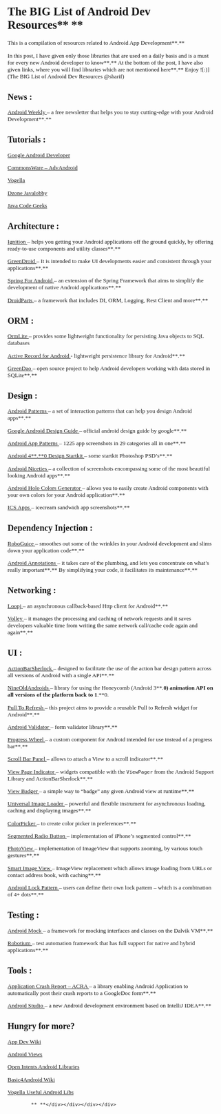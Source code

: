 <html>
<head>
  <title>Evernote Export</title>
  <basefont face="Tahoma" size="2" />
  <meta http-equiv="Content-Type" content="text/html;charset=utf-8" />
  <meta name="exporter-version" content="Evernote Windows/261682 (zh-CN); Windows/6.1.7601 Service Pack 1;"/>
  <style>
    body, td {
      font-family: Tahoma;
      font-size: 10pt;
    }
  </style>
</head>
<body>
<a name="2359"/>

<div>
<div><div><div><div><div>

# **T**he BIG List of Android Dev Resources** **
</div>

This is a compilation of resources related to Android App Development**.**

In this post, I have given only those libraries that are used on a daily basis and is a must for every new Android developer to know**.** At the bottom of the post, I have also given links, where you will find libraries which are not mentioned here**.** Enjoy ![:)](The BIG List of Android Dev Resources  @sharif) 

## **News** **:**

<a href="http://androidweekly.net/" shape="rect" target="_blank">Android Weekly </a> – a free newsletter that helps you to stay cutting-edge with your Android Development**.**

## **Tutorials** **:**

[Google Android Developer ](http://developer.android.com/training/index.html)

[CommonsWare – AdvAndroid ](http://commonsware.com/AdvAndroid/)

[Vogella ](http://www.vogella.com/articles/Android/article.html)

[Dzone Javalobby ](http://java.dzone.com/category/tags/android)

[Java Code Geeks ](http://www.javacodegeeks.com/android/)

## **Architecture** **:**

[Ignition ](https://github.com/kaeppler/ignition) – helps you getting your Android applications off the ground quickly, by offering ready-to-use components and utility classes**.**

[GreenDroid ](http://greendroid.cyrilmottier.com) – It is intended to make UI developments easier and consistent through your applications**.**

[Spring For Android ](http://projects.spring.io/spring-android/) – an extension of the Spring Framework that aims to simplify the development of native Android applications**.**

[DroidParts ](http://droidparts.org/) – a framework that includes DI, ORM, Logging, Rest Client and more**.**

## **ORM** **:**

[OrmLite ](http://ormlite.com/sqlite_java_android_orm.shtml) – provides some lightweight functionality for persisting Java objects to SQL databases

[Active Record for Android  ](http://code.google.com/p/android-active-record/)- lightweight persistence library for Android**.**

[GreenDao ](http://greendao-orm.com/) – open source project to help Android developers working with data stored in SQLite**.**

## **Design** **:**

[Android Patterns ](http://www.androidpatterns.com/) – a set of interaction patterns that can help you design Android apps**.**

[Google Android Design Guide ](http://developer.android.com/design/index.html) – official android design guide by google**.**

[Android App Patterns ](http://www.android-app-patterns.com/) – 1225 app screenshots in 29 categories all in one**.**

[Android 4**.**0 Design Startkit ](http://www.androiddesign.info/) – some startkit Photoshop PSD’s**.**

[Android Niceties ](http://androidniceties.tumblr.com/) – a collection of screenshots encompassing some of the most beautiful looking Android apps**.**

[Android Holo Colors Generator ](http://android-holo-colors.com/) – allows you to easily create Android components with your own colors for your Android application**.**

[ICS Apps ](http://ics-apps.tumblr.com/) – icecream sandwich app screenshots**.**

## **Dependency Injection** **:**

[RoboGuice ](https://github.com/roboguice/roboguice) – smoothes out some of the wrinkles in your Android development and slims down your application code**.**

[Android Annotations ](http://androidannotations.org/) – it takes care of the plumbing, and lets you concentrate on what’s really important**.** By simplifying your code, it facilitates its maintenance**.**

## **Networking** **:**

[Loopj ](http://loopj.com/android-async-http/) – an asynchronous callback-based Http client for Android**.**

[Volley ](http://java.dzone.com/articles/android-%E2%80%93-volley-library) – it manages the processing and caching of network requests and it saves developers valuable time from writing the same network call/cache code again and again**.**

## **UI** **:**

[ActionBarSherlock ](http://actionbarsherlock.com) – designed to facilitate the use of the action bar design pattern across all versions of Android with a single API**.**

[NineOldAndroids ](http://nineoldandroids.com) – library for using the Honeycomb (Android 3**.**0) animation API on all versions of the platform back to 1**.**0.

[Pull To Refresh ](https://github.com/chrisbanes/Android-PullToRefresh) – this project aims to provide a reusable Pull to Refresh widget for Android**.**

[Android Validator ](https://github.com/throrin19/Android-Validator) – form validator library**.**

[Progress Wheel ](https://github.com/Todd-Davies/ProgressWheel) – a custom component for Android intended for use instead of a progress bar**.**

[Scroll Bar Panel ](https://github.com/rno/Android-ScrollBarPanel) – allows to attach a View to a scroll indicator**.**

[View Page Indicator ](http://viewpagerindicator.com) – widgets compatible with the `ViewPager` from the Android Support Library and ActionBarSherlock**.**

[View Badger ](https://github.com/jgilfelt/android-viewbadger) – a simple way to “badge” any given Android view at runtime**.**

[Universal Image Loader ](https://github.com/nostra13/Android-Universal-Image-Loader) – powerful and flexible instrument for asynchronous loading, caching and displaying images**.**

[ColorPicker ](https://github.com/attenzione/android-ColorPickerPreference) – to create color picker in preferences**.**

[Segmented Radio Button ](https://github.com/vinc3m1/android-segmentedradiobutton) – implementation of iPhone’s segmented control**.**

[PhotoView ](https://github.com/chrisbanes/PhotoView) – implementation of ImageView that supports zooming, by various touch gestures**.**

[Smart Image View ](https://github.com/loopj/android-smart-image-view) – ImageView replacement which allows image loading from URLs or contact address book, with caching**.**

[Android Lock Pattern ](https://code.google.com/p/android-lockpattern/) – users can define their own lock pattern ‒ which is a combination of 4+ dots**.**

## **Testing** **:**

[Android Mock ](http://code.google.com/p/android-mock) – a framework for mocking interfaces and classes on the Dalvik VM**.**

[Robotium ](http://code.google.com/p/robotium/) – test automation framework that has full support for native and hybrid applications**.**

## **Tools** **:**

[Application Crash Report – ACRA ](https://github.com/ACRA/acra) – a library enabling Android Application to automatically post their crash reports to a GoogleDoc form**.**

[Android Studio ](http://developer.android.com/sdk/installing/studio.html) – a new Android development environment based on IntelliJ IDEA**.**

## **Hungry for more?**

[App Dev Wiki](http://appdevwiki.com/wiki/show/HomePage#android_libraries)

[Android Views ](http://www.androidviews.net/)

[Open Intents Android Libraries ](http://www.openintents.org/en/libraries)

[Basic4Android Wiki ](http://www.basic4ppc.com/android/wiki/index.php/Libraries)

[Vogella Useful Android Libs ](http://www.vogella.com/articles/AndroidUsefulLibraries/article.html)

			** **</div></div></div></div>
</div></body></html>
